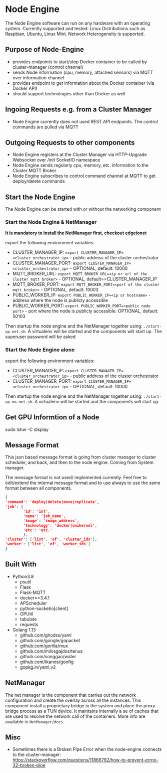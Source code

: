 # Node Engine

The Node Engine software can run on any hardware with an operating system. Currently supported and tested: Linux Distributions such as Raspbian, Ubuntu, Linux Mint. Network Heterogeneity is supported.

## Purpose of Node-Engine

- provides endpoints to start/stop Docker container to be called by cluster-manager (control channel)
- sends Node information (cpu, memory, attached sensors) via MQTT over information channel
- provides endpoint to get information about the Docker container (via Docker API)
- should support technologies other than Docker as well

## Ingoing Requests e.g. from a Cluster Manager

- Node Engine currently does not used REST API endpoints. The control commands are pulled via MQTT

## Outgoing Requests to other components

- Node Engine registers at the Cluster Manager via HTTP-Upgrade Websocket over /init SocketIO namespace
- Node Engine sends regularly cpu, memory, etc. information to the Cluster MQTT Broker
- Node Engine subscribes to control command channel at MQTT to get deploy/delete commands

## Start the Node Engine

The Node Engine can be started with or without the networking component

### Start the Node Engine & NetManager

**It is mandatory to install the NetManager first, checkout [edgeionet](https://github.com/edgeIO/edgeionet/tree/main/node-net-manager)**

export the following environment variables:
- CLUSTER_MANAGER_IP: `export CLUSTER_MANAGER_IP=<cluster_orchestrator_ip>` - public address of the cluster orchestrator
- CLUSTER_MANAGER_PORT: `export CLUSTER_MANAGER_IP=<cluster_orchestrator_ip>` - OPTIONAL, default: 10000
- MQTT_BROKER_URL: `export MQTT_BROKER_URL=<ip or url of the cluster mqtt broker>` - OPTIONAL, default==CLUSTER_MANAGER_IP
- MQTT_BROKER_PORT: `export MQTT_BROKER_PORT=<port of the cluster mqtt broker>` - OPTIONAL, default: 10003
- PUBLIC_WORKER_IP: `export PUBLIC_WORKER_IP=<ip or hostname>` - address where the node is publicly accessible 
- PUBLIC_WORKER_PORT: `export PUBLIC_WORKER_PORT=<public node port>` - port where the node is publicly accessible. OPTIONAL, default: 50103

Then startup the node engine and the NetManager together using: `./start-up-net.sh`.
A virtualenv will be started and the components will start up.
The superuser password will be asked

### Start the Node Engine alone
export the following environment variables:
- CLUSTER_MANAGER_IP: `export CLUSTER_MANAGER_IP=<cluster_orchestrator_ip>` - public address of the cluster orchestrator
- CLUSTER_MANAGER_PORT: `export CLUSTER_MANAGER_IP=<cluster_orchestrator_ip>` - OPTIONAL, default: 10000

Then startup the node engine and the NetManager together using: `./start-up-no-net.sh`.
A virtualenv will be started and the components will start up.

## Get GPU Informtion of a Node

sudo lshw -C display


## Message Format

This json based message format is going from cluster manager to cluster scheduler, and back, and then to the node engine. Coming from System manager.

The message format is not used/ implemented currently. Feel free to edit/extend the internal message format and to use always to use the same format between all components.

```json
{
'command': 'deploy|delete|move|replicate',
'job': {
        'id': 'int',
        'name': 'job_name',
        'image': 'image_address',
        'technology': 'docker|unikernel',
        'etc': 'etc.'  
        },
'cluster': ['list', 'of', 'cluster_ids'],
'worker': ['list', 'of', 'worker_ids']
}
```

## Built With

- Python3.8
  - psutil
  - Flask
  - Flask-MQTT
  - docker==3.4.1
  - APScheduler
  - python-socketio[client]
  - GPUtil
  - tabulate
  - requests
- Golang 1.13 
  - github.com/ghodss/yaml 
  -	github.com/google/gopacket 
  -	github.com/gorilla/mux 
  -	github.com/milosgajdos/tenus 
  -	github.com/songgao/water 
  -	github.com/tkanos/gonfig 
  -	gopkg.in/yaml.v2 

## NetManager

The net manager is the component that carries out the network configuration and create the overlay across all the instances. 
This component install a proprietary bridge in the system and place the proxy-bridge process as a TUN device. It maintains internally a se of caches that are 
used to resolve the network call of the containers. More info are available in `NetManager/docs`. 

## Misc

- Sometimes there is a Broken Pipe Error when the node-engine connects to the cluster-manager: https://stackoverflow.com/questions/11866792/how-to-prevent-errno-32-broken-pipe
